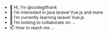 - 👋 Hi, I’m @codegitfrank
- 👀 I’m interested in java laravel Vue.js and more
- 🌱 I’m currently learning laravel Vue.js
- 💞️ I’m looking to collaborate on ...
- 📫 How to reach me ...

<!---
codegitfrank/codegitfrank is a ✨ special ✨ repository because its `README.md` (this file) appears on your GitHub profile.
You can click the Preview link to take a look at your changes.
--->
